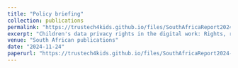```yaml
---
title: "Policy briefing"
collection: publications
permalink: "https://trustech4kids.github.io/files/SouthAfricaReport2024-3.pdf"
excerpt: "Children's data privacy rights in the digital work: Rights, realities and the need for reform in South Africa (Dec 2024)"
venue: "South African publications"
date: "2024-11-24"
paperurl: "https://trustech4kids.github.io/files/SouthAfricaReport2024-3.pdf"
---
```

